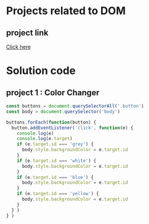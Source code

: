 # Projects related to DOM

## project link
[Click here]()

# Solution code

## project 1 : Color Changer

```javascript
const buttons = document.querySelectorAll('.button')
const body = document.querySelector('body')

buttons.forEach(function(button) {
  button.addEventListener('click', function(e) {
    console.log(e)
    console.log(e.target)
    if (e.target.id === 'grey') {
      body.style.backgroundColor = e.target.id
    }
    if (e.target.id === 'white') {
      body.style.backgroundColor = e.target.id
    }
    if (e.target.id === 'blue') {
      body.style.backgroundColor = e.target.id
    }
    if (e.target.id === 'yellow') {
      body.style.backgroundColor = e.target.id
    }
  } )
} )

```